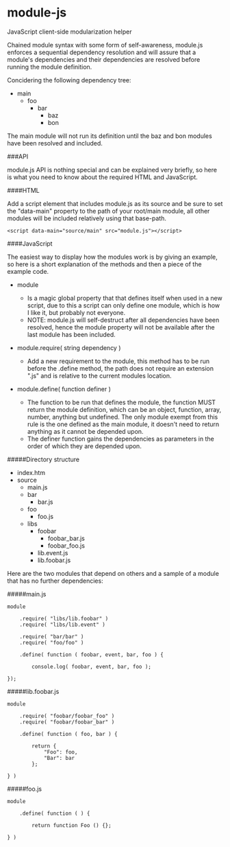 module-js
=========

JavaScript client-side modularization helper

Chained module syntax with some form of self-awareness, module.js
enforces a sequential dependency resolution and will assure that
a module's dependencies and their dependencies are resolved before 
running the module definition.

Concidering the following dependency tree:

- main
  - foo
    - bar
      - baz
      - bon
      
The main module will not run its definition until the baz and bon 
modules have been resolved and included.

###API

module.js API is nothing special and can be explained very briefly,
so here is what you need to know about the required HTML and JavaScript.

####HTML

Add a script element that includes module.js as its source and
be sure to set the "data-main" property to the path of your root/main
module, all other modules will be included relatively using that 
base-path.

    <script data-main="source/main" src="module.js"></script>

####JavaScript

The easiest way to display how the modules work is by giving an example, 
so here is a short explanation of the methods and then a piece of the example code.

- module 
  - Is a magic global property that that defines itself when used in a new script, due to this a script can only define one module, which is how I like it, but probably not everyone.
  - NOTE: module.js will self-destruct after all dependencies have been resolved, hence the module property will not be available after the last module has been included.

- module.require( string dependency )
  - Add a new requirement to the module, this method has to be run before the .define method, the path does not require an extension ".js" and is relative to the current modules location.

- module.define( function definer  )
  - The function to be run that defines the module, the function MUST return the module definition, which can be an object, function, array, number, anything but undefined. The only module exempt from this rule is the one defined as the main module, it doesn't need to return anything as it cannot be depended upon.
  - The definer function gains the dependencies as parameters in the order of which they are depended upon.

#####Directory structure

- index.htm
- source
  - main.js
  - bar
    - bar.js
  - foo
    - foo.js
  - libs
    - foobar
      - foobar_bar.js
      - foobar_foo.js
    - lib.event.js
    - lib.foobar.js

Here are the two modules that depend on others and a sample of a module that has no further dependencies:

#####main.js

    module
    
    	.require( "libs/lib.foobar" )
    	.require( "libs/lib.event" )
    
    	.require( "bar/bar" )
    	.require( "foo/foo" )
    
    	.define( function ( foobar, event, bar, foo ) {
    
    		console.log( foobar, event, bar, foo );
    
    });
    
#####lib.foobar.js

    module

	    .require( "foobar/foobar_foo" )
    	.require( "foobar/foobar_bar" )

	    .define( function ( foo, bar ) {
  
	    	return {
	    		"Foo": foo,
	    		"Bar": bar
	    	};

    } )
    
#####foo.js

    module

	    .define( function ( ) {

		    return function Foo () {};

    } )
